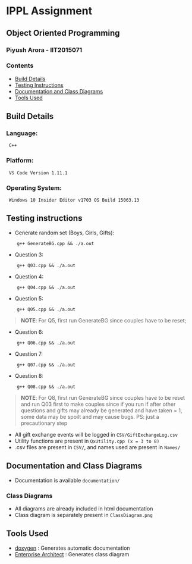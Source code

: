 # IPPL Assignment
## Object Oriented Programming  
### Piyush Arora - IIT2015071

### Contents
* [Build Details](#build-details)
* [Testing Instructions](#testing-instructions)
* [Documentation and Class Diagrams](#documentation-and-class-diagrams)
* [Tools Used](#tools-used) 

## Build Details

### Language:

```
 C++
```

### Platform:

```
 VS Code Version 1.11.1
```

### Operating System:

```
 Windows 10 Insider Editor v1703 OS Build 15063.13
```

## Testing instructions

* Generate random set (Boys, Girls, Gifts):
```
    g++ GenerateBG.cpp && ./a.out
```

* Question 3:
``` 
    g++ Q03.cpp && ./a.out
```

* Question 4:
``` 
    g++ Q04.cpp && ./a.out
```

* Question 5:
``` 
    g++ Q05.cpp && ./a.out
```
>**NOTE**: For Q5, first run GenerateBG since couples have to be reset; 

* Question 6:
``` 
    g++ Q06.cpp && ./a.out
```
* Question 7:
``` 
    g++ Q07.cpp && ./a.out
```
* Question 8:
``` 
    g++ Q08.cpp && ./a.out
```
>**NOTE**: For Q8, first run GenerateBG since couples have to be reset and run Q03 first to make couples since if you run if after other questions and gifts may already be generated and have taken = 1, some data may be spoilt and may cause bugs.
    PS: just a precautionary step


* All gift exchange events will be logged in `CSV/GiftExchangeLog.csv`
* Utility functions are present in `QxUtility.cpp (x = 3 to 8)`
* .csv files are present in `CSV/`, and names used are present in `Names/`

## Documentation and Class Diagrams

* Documentation is available `documentation/`

### Class Diagrams

* All diagrams are already included in html documentation 
* Class diagram is separately present in `ClassDiagram.png`

## Tools Used

* [doxygen](http://www.stack.nl/~dimitri/doxygen/)   :  Generates automatic documentation
* [Enterprise Architect](http://www.sparxsystems.com/products/ea/)  :  Generates class diagram 
